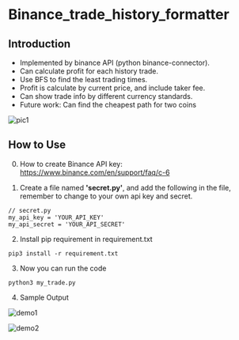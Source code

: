 # Binance_trade_history_formatter

## Introduction
* Implemented by binance API (python binance-connector).
* Can calculate profit for each history trade.
* Use BFS to find the least trading times.
* Profit is calculate by current price, and include taker fee.
* Can show trade info by different currency standards.
* Future work: Can find the cheapest path for two coins

![pic1](https://user-images.githubusercontent.com/48646032/160671276-70b424a8-9c38-4a84-ac6c-248738ce3fb4.png)

## How to Use

0. How to create Binance API key: https://www.binance.com/en/support/faq/c-6

1. Create a file named **'secret.py'**, and add the following in the file, remember to change to your own api key and secret.

```
// secret.py
my_api_key = 'YOUR_API_KEY'
my_api_secret = 'YOUR_API_SECRET'
```

2. Install pip requirement in requirement.txt

```
pip3 install -r requirement.txt
```

3. Now you can run the code
```
python3 my_trade.py
```

4. Sample Output

![demo1](https://user-images.githubusercontent.com/48646032/160670893-571fb51c-df87-4433-b272-1db475a0de2c.png)

![demo2](https://user-images.githubusercontent.com/48646032/160670906-17b9bb97-da21-49f6-8f9a-ab504fd7d5ae.png)
